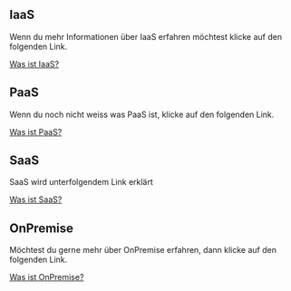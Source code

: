 <h2>IaaS</h2>

<p>Wenn du mehr Informationen über IaaS erfahren möchtest klicke auf den folgenden Link. </p>
<a href="https://github.com/1Jerome1/Modul-346/blob/main/IaaS.md"> Was ist IaaS? </a>
  

<h2>PaaS</h2>

<p>Wenn du noch nicht weiss was PaaS ist, klicke auf den folgenden Link.</p>
  <a href="https://github.com/1Jerome1/Modul-346/blob/main/PaaS.md" > Was ist PaaS? </a>

  
  <h2>SaaS</h2>
  <p>SaaS wird unterfolgendem Link erklärt</p>
  <a href="https://github.com/1Jerome1/Modul-346/blob/main/SaaS.md" > Was ist SaaS? </a>


<h2>OnPremise</h2>
<p>Möchtest du gerne mehr über OnPremise erfahren, dann klicke auf den folgenden Link.</p>
<a href="https://github.com/1Jerome1/Modul-346/blob/main/OnPremise.md" > Was ist OnPremise? </a>
